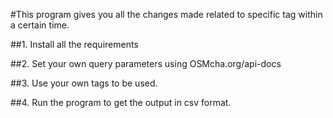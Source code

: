 #This program gives you all the changes made related to specific tag within a certain time.

##1. Install all the requirements

##2. Set your own query parameters using OSMcha.org/api-docs

##3. Use your own tags to be used. 

##4. Run the program to get the output in csv format. 
